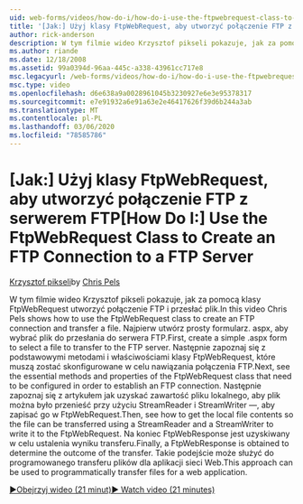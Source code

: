 ```yaml
---
uid: web-forms/videos/how-do-i/how-do-i-use-the-ftpwebrequest-class-to-create-an-ftp-connection-to-a-ftp-server
title: '[Jak:] Użyj klasy FtpWebRequest, aby utworzyć połączenie FTP z serwerem FTP | Microsoft Docs'
author: rick-anderson
description: W tym filmie wideo Krzysztof pikseli pokazuje, jak za pomocą klasy FtpWebRequest utworzyć połączenie FTP i przesłać plik. Najpierw utwórz prostą formę. aspx na ybierz...
ms.author: riande
ms.date: 12/18/2008
ms.assetid: 99a0394d-96aa-445c-a338-43961cc717e8
msc.legacyurl: /web-forms/videos/how-do-i/how-do-i-use-the-ftpwebrequest-class-to-create-an-ftp-connection-to-a-ftp-server
msc.type: video
ms.openlocfilehash: d6e638a9a0028961045b3230927e6e3e95378317
ms.sourcegitcommit: e7e91932a6e91a63e2e46417626f39d6b244a3ab
ms.translationtype: MT
ms.contentlocale: pl-PL
ms.lasthandoff: 03/06/2020
ms.locfileid: "78585786"
---
```

# <a name="how-do-i-use-the-ftpwebrequest-class-to-create-an-ftp-connection-to-a-ftp-server"></a><span data-ttu-id="72b07-104">[Jak:] Użyj klasy FtpWebRequest, aby utworzyć połączenie FTP z serwerem FTP</span><span class="sxs-lookup"><span data-stu-id="72b07-104">[How Do I:] Use the FtpWebRequest Class to Create an FTP Connection to a FTP Server</span></span>

<span data-ttu-id="72b07-105">[Krzysztof pikseli](https://twitter.com/chrispels)</span><span class="sxs-lookup"><span data-stu-id="72b07-105">by [Chris Pels](https://twitter.com/chrispels)</span></span>

<span data-ttu-id="72b07-106">W tym filmie wideo Krzysztof pikseli pokazuje, jak za pomocą klasy FtpWebRequest utworzyć połączenie FTP i przesłać plik.</span><span class="sxs-lookup"><span data-stu-id="72b07-106">In this video Chris Pels shows how to use the FtpWebRequest class to create an FTP connection and transfer a file.</span></span> <span data-ttu-id="72b07-107">Najpierw utwórz prosty formularz. aspx, aby wybrać plik do przesłania do serwera FTP.</span><span class="sxs-lookup"><span data-stu-id="72b07-107">First, create a simple .aspx form to select a file to transfer to the FTP server.</span></span> <span data-ttu-id="72b07-108">Następnie zapoznaj się z podstawowymi metodami i właściwościami klasy FtpWebRequest, które muszą zostać skonfigurowane w celu nawiązania połączenia FTP.</span><span class="sxs-lookup"><span data-stu-id="72b07-108">Next, see the essential methods and properties of the FtpWebRequest class that need to be configured in order to establish an FTP connection.</span></span> <span data-ttu-id="72b07-109">Następnie zapoznaj się z artykułem jak uzyskać zawartość pliku lokalnego, aby plik można było przenieść przy użyciu StreamReader i StreamWriter —, aby zapisać go w FtpWebRequest.</span><span class="sxs-lookup"><span data-stu-id="72b07-109">Then, see how to get the local file contents so the file can be transferred using a StreamReader and a StreamWriter to write it to the FtpWebRequest.</span></span> <span data-ttu-id="72b07-110">Na koniec FtpWebResponse jest uzyskiwany w celu ustalenia wyniku transferu.</span><span class="sxs-lookup"><span data-stu-id="72b07-110">Finally, a FtpWebResponse is obtained to determine the outcome of the transfer.</span></span> <span data-ttu-id="72b07-111">Takie podejście może służyć do programowanego transferu plików dla aplikacji sieci Web.</span><span class="sxs-lookup"><span data-stu-id="72b07-111">This approach can be used to programmatically transfer files for a web application.</span></span>

[<span data-ttu-id="72b07-112">&#9654;Obejrzyj wideo (21 minut)</span><span class="sxs-lookup"><span data-stu-id="72b07-112">&#9654; Watch video (21 minutes)</span></span>](https://channel9.msdn.com/Blogs/ASP-NET-Site-Videos/how-do-i-use-the-ftpwebrequest-class-to-create-an-ftp-connection-to-a-ftp-server)
